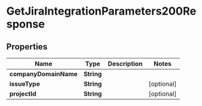 

# GetJiraIntegrationParameters200Response


## Properties

| Name | Type | Description | Notes |
|------------ | ------------- | ------------- | -------------|
|**companyDomainName** | **String** |  |  |
|**issueType** | **String** |  |  [optional] |
|**projectId** | **String** |  |  [optional] |



